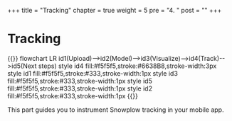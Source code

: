 +++
title = "Tracking"
chapter = true
weight = 5
pre = "4. "
post = ""
+++

# Tracking

{{<mermaid>}}
flowchart LR
    id1(Upload)-->id2(Model)-->id3(Visualize)-->id4(Track)-->id5(Next steps)
    style id4 fill:#f5f5f5,stroke:#6638B8,stroke-width:3px
    style id1 fill:#f5f5f5,stroke:#333,stroke-width:1px
    style id3 fill:#f5f5f5,stroke:#333,stroke-width:1px
    style id5 fill:#f5f5f5,stroke:#333,stroke-width:1px
    style id2 fill:#f5f5f5,stroke:#333,stroke-width:1px
{{</mermaid >}}

This part guides you to instrument Snowplow tracking in your mobile app.
